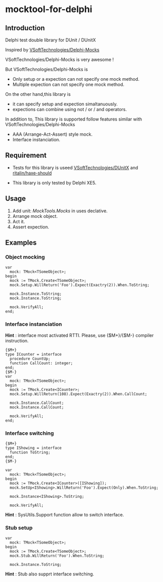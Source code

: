 # mocktool-for-delphi

## Introduction
Delphi test double library for DUnit / DUnitX

Inspired by [VSoftTechnologies/Delphi-Mocks](https://github.com/VSoftTechnologies/Delphi-Mocks)

VSoftTechnologies/Delphi-Mocks is very awesome !

But VSoftTechnologies/Delphi-Mocks is

* Only setup or a expection can not specify one mock method.
* Multiple expection can not specify one mock method.

On the other hand,this library is

* it can specify setup and expection simaltanuously.
* expections can combine using not / or / and operators.

In addition to, This library is supported follow features similar with VSoftTechnologies/Delphi-Mocks
* AAA (Arrange-Act-Assert) style mock.
* Interface instanciation.

## Requirement
* Tests for this library is useed [VSoftTechnologies/DUnitX](https://github.com/VSoftTechnologies/DUnitX) 
and [ritalin/haxe-should](https://github.com/ritalin/haxe-should)

* This library is only tested by Delphi XE5.

## Usage
1. Add unit: *MockTools.Mocks* in uses declative.
2. Arrange mock object.
3. Act it.
4. Assert expection.

## Examples 

### Object mocking

```
var
  mock: TMock<TSomeObject>;
begin
  mock := TMock.Create<TSomeObject>;
  mock.Setup.WillReturn('Foo').Expect(Exactry(2)).When.ToString;
  
  mock.Instance.ToString;
  mock.Instance.ToString;
  
  mock.VerifyAll;
end;
```

### Interface instanciation

**Hint** : interface most activated RTTI. Please, use {$M+}/{$M-} compiler instruction.

```
{$M+}
type ICounter = interface
  procedure CountUp;
  function CallCount: integer;
end;
{$M-}
var
  mock: TMock<TSomeObject>;
begin
  mock := TMock.Create<ICounter>;
  mock.Setup.WillReturn(108).Expect(Exactry(2)).When.CallCount;
  
  mock.Instance.CallCount;
  mock.Instance.CallCount;
  
  mock.VerifyAll;
end;
```

### Interface switching

```
{$M+}
type IShowing = interface
  function ToString;
end;
{$M-}

var
  mock: TMock<TSomeObject>;
begin
  mock := TMock.Create<ICounter>([IShowing]);
  mock.SetUp<IShowing>.WillReturn('Foo').Expect(Only).When.ToString;
  
  mock.Instance<IShowing>.ToString;
  
  mock.VerifyAll;
```

**Hint** : SysUtils.Support function allow to switch interface.

### Stub setup

```
var
  mock: TMock<TSomeObject>;
begin
  mock := TMock.Create<TSomeObject>;
  mock.Stub.WillReturn('Foo').When.ToString;
  
  mock.Instance.ToString;
```

**Hint** : Stub also supprt interface switching.


